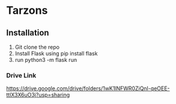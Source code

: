 # Tarzons
## Installation
1. Git clone the repo
2. Install Flask using pip install flask
3. run python3 -m flask run

### Drive Link
https://drive.google.com/drive/folders/1wK1lNFWR0ZiQnI-qeOEE-ttlX3X6uO3j?usp=sharing